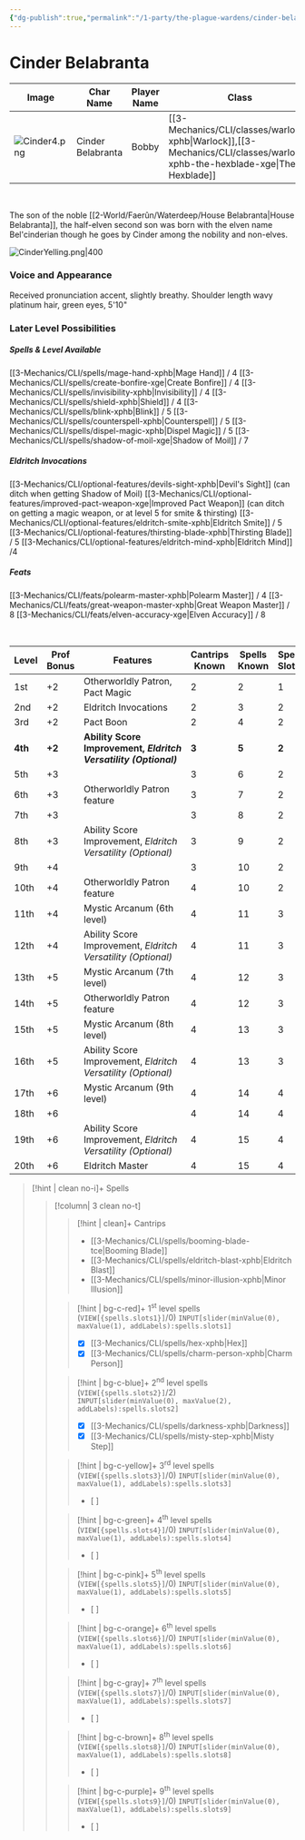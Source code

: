 ```yaml
---
{"dg-publish":true,"permalink":"/1-party/the-plague-wardens/cinder-belabranta/","tags":["player"],"created":"2025-02-22T14:10:57.263-05:00","updated":"2025-03-27T23:54:58.069-04:00"}
---
```


# Cinder Belabranta

| Image            | Char Name         | Player Name    | Class         | Race         | Level         |
| ---------------- | ----------------- | -------------- | ------------- | ------------ | ------------- |
| ![Cinder4.png](/img/user/z_Assets/Cinder4.png) | Cinder Belabranta | Bobby | [[3-Mechanics/CLI/classes/warlock-xphb\|Warlock]],[[3-Mechanics/CLI/classes/warlock-xphb-the-hexblade-xge\|The Hexblade]] | Half-Elf | 3 |
<br>

The son of the noble [[2-World/Faerûn/Waterdeep/House Belabranta\|House Belabranta]], the half-elven second son was born with the elven name Bel'cinderian though he goes by Cinder among the nobility and non-elves.

![CinderYelling.png|400](/img/user/z_Assets/CinderYelling.png)

### Voice and Appearance
Received pronunciation accent, slightly breathy. Shoulder length wavy platinum hair, green eyes, 5'10"

### Later Level Possibilities

##### Spells & Level Available
[[3-Mechanics/CLI/spells/mage-hand-xphb\|Mage Hand]] / 4
[[3-Mechanics/CLI/spells/create-bonfire-xge\|Create Bonfire]] / 4
[[3-Mechanics/CLI/spells/invisibility-xphb\|Invisibility]] / 4
[[3-Mechanics/CLI/spells/shield-xphb\|Shield]] / 4
[[3-Mechanics/CLI/spells/blink-xphb\|Blink]] / 5
[[3-Mechanics/CLI/spells/counterspell-xphb\|Counterspell]] / 5
[[3-Mechanics/CLI/spells/dispel-magic-xphb\|Dispel Magic]] / 5
[[3-Mechanics/CLI/spells/shadow-of-moil-xge\|Shadow of Moil]] / 7

##### Eldritch Invocations
[[3-Mechanics/CLI/optional-features/devils-sight-xphb\|Devil's Sight]] (can ditch when getting Shadow of Moil)
[[3-Mechanics/CLI/optional-features/improved-pact-weapon-xge\|Improved Pact Weapon]] (can ditch on getting a magic weapon, or at level 5 for smite & thirsting)
[[3-Mechanics/CLI/optional-features/eldritch-smite-xphb\|Eldritch Smite]] / 5
[[3-Mechanics/CLI/optional-features/thirsting-blade-xphb\|Thirsting Blade]] / 5
[[3-Mechanics/CLI/optional-features/eldritch-mind-xphb\|Eldritch Mind]] /4

##### Feats
[[3-Mechanics/CLI/feats/polearm-master-xphb\|Polearm Master]] / 4
[[3-Mechanics/CLI/feats/great-weapon-master-xphb\|Great Weapon Master]] / 8
[[3-Mechanics/CLI/feats/elven-accuracy-xge\|Elven Accuracy]] / 8


<br>

| Level   | Prof Bonus | Features                                                         | Cantrips Known | Spells Known | Spell Slots | Slot Level | Invoc Known |
| ------- | ---------- | ---------------------------------------------------------------- | -------------- | ------------ | ----------- | ---------- | ----------- |
| 1st     | +2         | Otherworldly Patron, Pact Magic                                  | 2              | 2            | 1           | 1st        | -           |
| 2nd     | +2         | Eldritch Invocations                                             | 2              | 3            | 2           | 1st        | 2           |
| 3rd     | +2         | Pact Boon                                                        | 2              | 4            | 2           | 2nd        | 2           |
| **4th** | **+2**     | **Ability Score Improvement, _Eldritch Versatility (Optional)_** | **3**          | **5**        | **2**       | **2nd**    | **2**       |
| 5th     | +3         |                                                                  | 3              | 6            | 2           | 3rd        | 3           |
| 6th     | +3         | Otherworldly Patron feature                                      | 3              | 7            | 2           | 3rd        | 3           |
| 7th     | +3         |                                                                  | 3              | 8            | 2           | 4th        | 4           |
| 8th     | +3         | Ability Score Improvement, _Eldritch Versatility (Optional)_     | 3              | 9            | 2           | 4th        | 4           |
| 9th     | +4         |                                                                  | 3              | 10           | 2           | 5th        | 5           |
| 10th    | +4         | Otherworldly Patron feature                                      | 4              | 10           | 2           | 5th        | 5           |
| 11th    | +4         | Mystic Arcanum (6th level)                                       | 4              | 11           | 3           | 5th        | 5           |
| 12th    | +4         | Ability Score Improvement, _Eldritch Versatility (Optional)_     | 4              | 11           | 3           | 5th        | 6           |
| 13th    | +5         | Mystic Arcanum (7th level)                                       | 4              | 12           | 3           | 5th        | 6           |
| 14th    | +5         | Otherworldly Patron feature                                      | 4              | 12           | 3           | 5th        | 6           |
| 15th    | +5         | Mystic Arcanum (8th level)                                       | 4              | 13           | 3           | 5th        | 7           |
| 16th    | +5         | Ability Score Improvement, _Eldritch Versatility (Optional)_     | 4              | 13           | 3           | 5th        | 7           |
| 17th    | +6         | Mystic Arcanum (9th level)                                       | 4              | 14           | 4           | 5th        | 7           |
| 18th    | +6         |                                                                  | 4              | 14           | 4           | 5th        | 8           |
| 19th    | +6         | Ability Score Improvement, _Eldritch Versatility (Optional)_     | 4              | 15           | 4           | 5th        | 8           |
| 20th    | +6         | Eldritch Master                                                  | 4              | 15           | 4           | 5th        | 8           |

> [!hint | clean no-i]+ Spells
>> [!column| 3 clean no-t]
>>> [!hint | clean]+ Cantrips
>>> - [[3-Mechanics/CLI/spells/booming-blade-tce\|Booming Blade]]
>>> - [[3-Mechanics/CLI/spells/eldritch-blast-xphb\|Eldritch Blast]]
>>> - [[3-Mechanics/CLI/spells/minor-illusion-xphb\|Minor Illusion]]
>>
>>> [!hint | bg-c-red]+ 1<sup>st</sup> level spells (`VIEW[{spells.slots1}]`/0) 
>>> `INPUT[slider(minValue(0), maxValue(1), addLabels):spells.slots1]`
>>> - [x]  [[3-Mechanics/CLI/spells/hex-xphb\|Hex]]
>>> - [x]  [[3-Mechanics/CLI/spells/charm-person-xphb\|Charm Person]]
>>
>>> [!hint | bg-c-blue]+ 2<sup>nd</sup> level spells (`VIEW[{spells.slots2}]`/2)  
>>> `INPUT[slider(minValue(0), maxValue(2), addLabels):spells.slots2]`
>>> - [x]  [[3-Mechanics/CLI/spells/darkness-xphb\|Darkness]]
>>> - [x]  [[3-Mechanics/CLI/spells/misty-step-xphb\|Misty Step]]
>>
>>> [!hint | bg-c-yellow]+ 3<sup>rd</sup> level spells (`VIEW[{spells.slots3}]`/0) 
>>> `INPUT[slider(minValue(0), maxValue(1), addLabels):spells.slots3]`
>>> - [ ] 
>>
>>> [!hint | bg-c-green]+ 4<sup>th</sup> level spells (`VIEW[{spells.slots4}]`/0) 
>>> `INPUT[slider(minValue(0), maxValue(1), addLabels):spells.slots4]`
>>> - [ ] 
>>
>>> [!hint | bg-c-pink]+ 5<sup>th</sup> level spells (`VIEW[{spells.slots5}]`/0) 
>>> `INPUT[slider(minValue(0), maxValue(1), addLabels):spells.slots5]`
>>> - [ ] 
>>
>>> [!hint | bg-c-orange]+ 6<sup>th</sup> level spells (`VIEW[{spells.slots6}]`/0) 
>>> `INPUT[slider(minValue(0), maxValue(1), addLabels):spells.slots6]`
>>> - [ ] 
>>
>>> [!hint | bg-c-gray]+ 7<sup>th</sup> level spells (`VIEW[{spells.slots7}]`/0) 
>>> `INPUT[slider(minValue(0), maxValue(1), addLabels):spells.slots7]`
>>> - [ ] 
>>
>>> [!hint | bg-c-brown]+ 8<sup>th</sup> level spells (`VIEW[{spells.slots8}]`/0) 
>>> `INPUT[slider(minValue(0), maxValue(1), addLabels):spells.slots8]`
>>> - [ ] 
>>
>>> [!hint | bg-c-purple]+ 9<sup>th</sup> level spells (`VIEW[{spells.slots9}]`/0) 
>>> `INPUT[slider(minValue(0), maxValue(1), addLabels):spells.slots9]`
>>> - [ ] 
